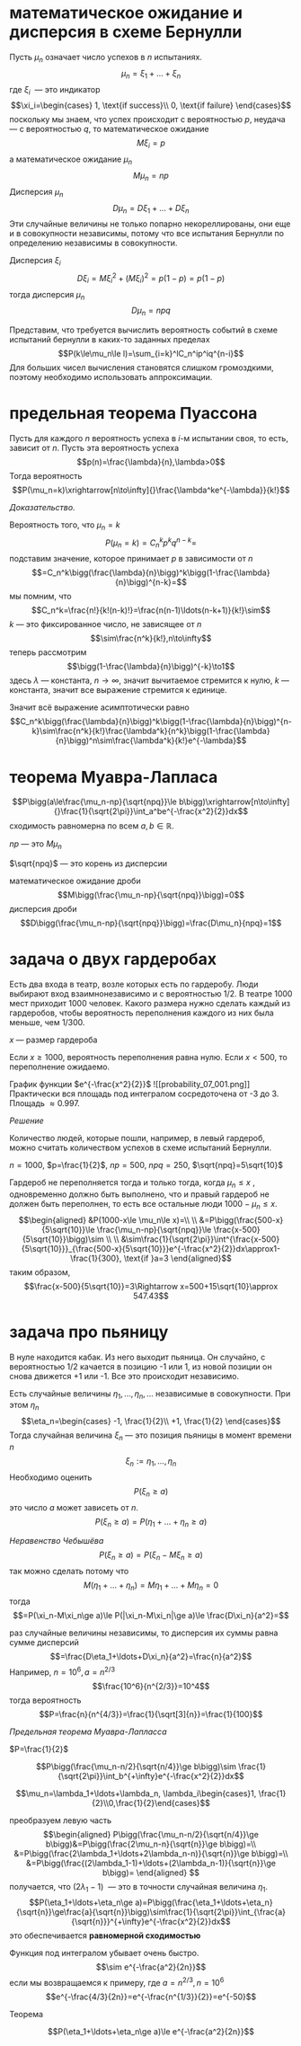 # математическое ожидание и дисперсия в схеме Бернулли

Пусть $\mu_n$ означает число успехов в $n$ испытаниях.
$$\mu_n=\xi_1+\ldots+\xi_n$$
где $\xi_i$  — это индикатор
$$\xi_i=\begin{cases}
1, \text{if success}\\
0, \text{if failure}
\end{cases}$$
поскольку мы знаем, что успех происходит с вероятностью $p$, неудача  — с вероятностью $q$, то математическое ожидание
$$M\xi_i=p$$
а математическое ожидание $\mu_n$
$$M\mu_n=np$$
Дисперсия $\mu_n$
$$D\mu_n=D\xi_1+\ldots+D\xi_n$$
Эти случайные величины не только попарно некореллированы, они еще и в совокупности независимы, потому что все испытания Бернулли по определению независимы в совокупности.

Дисперсия $\xi_i$
$$D\xi_i=M\xi_i^2+(M\xi_i)^2=p(1-p)=p(1-p)$$
тогда дисперсия $\mu_n$
$$D\mu_n=npq$$

Представим, что требуется вычислить вероятность событий в схеме испытаний бернулли в каких-то заданных пределах
$$P(k\le\mu_n\le l)=\sum_{i=k}^lC_n^ip^iq^{n-i}$$
Для больших чисел вычисления становятся слишком громоздкими, поэтому необходимо использовать аппроксимации.

# предельная теорема Пуассона

Пусть для каждого $n$ вероятность успеха в $i$-м испытании своя, то есть, зависит от $n$. Пусть эта вероятность успеха
$$p(n)=\frac{\lambda}{n},\lambda>0$$
Тогда вероятность
$$P(\mu_n=k)\xrightarrow[n\to\infty]{}\frac{\lambda^ke^{-\lambda}}{k!}$$

*Доказательство.*

Вероятность того, что $\mu_n=k$
$$P(\mu_n=k)=C_n^kp^kq^{n-k}=$$
подставим значение, которое принимает $p$ в зависимости от $n$
$$=C_n^k\bigg(\frac{\lambda}{n}\bigg)^k\bigg(1-\frac{\lambda}{n}\bigg)^{n-k}=$$
мы помним, что
$$C_n^k=\frac{n!}{k!(n-k)!}=\frac{n(n-1)\ldots(n-k+1)}{k!}\sim$$
$k$ — это фиксированное число, не зависящее от $n$
$$\sim\frac{n^k}{k!},n\to\infty$$
теперь рассмотрим 
$$\bigg(1-\frac{\lambda}{n}\bigg)^{-k}\to1$$
здесь $\lambda$ — константа, $n\to\infty$, значит вычитаемое стремится к нулю, $k$ — константа, значит все выражение стремится к единице.

Значит всё выражение асимптотически равно
$$C_n^k\bigg(\frac{\lambda}{n}\bigg)^k\bigg(1-\frac{\lambda}{n}\bigg)^{n-k}\sim\frac{n^k}{k!}\frac{\lambda^k}{n^k}\bigg(1-\frac{\lambda}{n}\bigg)^n\sim\frac{\lambda^k}{k!}e^{-\lambda}$$

# теорема Муавра-Лапласа

$$P\bigg(a\le\frac{\mu_n-np}{\sqrt{npq}}\le b\bigg)\xrightarrow[n\to\infty]{}\frac{1}{\sqrt{2\pi}}\int_a^be^{-\frac{x^2}{2}}dx$$
сходимость равномерна по всем $a,b\in\mathbb{R}$.

$np$ — это $M\mu_n$

$\sqrt{npq}$ — это корень из дисперсии

математическое ожидание дроби
$$M\bigg(\frac{\mu_n-np}{\sqrt{npq}}\bigg)=0$$
дисперсия дроби
$$D\bigg(\frac{\mu_n-np}{\sqrt{npq}}\bigg)=\frac{D\mu_n}{npq}=1$$

# задача о двух гардеробах

Есть два входа в театр, возле которых есть по гардеробу. Люди выбирают вход взаимнонезависимо и с вероятностью $1/2$. В театре 1000 мест приходит 1000 человек. Какого размера нужно сделать каждый из гардеробов, чтобы вероятность переполнения каждого из них была меньше, чем $1/300$.

$x$ — размер гардероба

Если $x\ge 1000$, вероятность переполнения равна нулю. Если $x<500$, то переполнение ожидаемо.

График функции $e^{-\frac{x^2}{2}}$
![[probability_07_001.png]]
Практически вся площадь под интегралом сосредоточена от -3 до 3. Площадь $\approx 0.997$.


*Решение*

Количество людей, которые пошли, например, в левый гардероб, можно считать количеством успехов в схеме испытаний Бернулли.

$n=1000$, $p=\frac{1}{2}$, $np=500$, $npq=250$, $\sqrt{npq}=5\sqrt{10}$

Гардероб не переполняется тогда и только тогда, когда $\mu_n\le x$ , одновременно должно быть выполнено, что и правый гардероб не должен быть переполнен, то есть все остальные люди $1000-\mu_n\le x$.
$$\begin{aligned}
&P(1000-x\le \mu_n\le x)=\\
\\
&=P\bigg(\frac{500-x}{5\sqrt{10}}\le \frac{\mu_n-np}{\sqrt{npq}}\le \frac{x-500}{5\sqrt{10}}\bigg)\sim \\
\\
&\sim\frac{1}{\sqrt{2\pi}}\int^{\frac{x-500}{5\sqrt{10}}}_{\frac{500-x}{5\sqrt{10}}}e^{-\frac{x^2}{2}}dx\approx1-\frac{1}{300}, \text{if }a=3
\end{aligned}$$
таким образом,
$$\frac{x-500}{5\sqrt{10}}=3\Rightarrow x=500+15\sqrt{10}\approx 547.43$$

# задача про пьяницу

В нуле находится кабак. Из него выходит пьяница. Он случайно, с вероятностью $1/2$ качается в позицию -1 или 1, из новой позиции он снова движется +1 или -1. Все это происходит независимо.


Есть случайные величины $\eta_1, \ldots, \eta_n, \ldots$ независимые в совокупности. При этом $\eta_n$
$$\eta_n=\begin{cases}
-1, \frac{1}{2}\\
+1, \frac{1}{2}
\end{cases}$$
Тогда случайная величина $\xi_n$ — это позиция пьяницы в момент времени $n$
$$\xi_n:=\eta_1, \ldots,\eta_n$$
Необходимо оценить
$$P(\xi_n\ge a)$$
это число $a$ может зависеть от $n$.
$$P(\xi_n\ge a)=P(\eta_1+\ldots+\eta_n\ge a)$$

*Неравенство Чебышёва*
$$P(\xi_n\ge a)=P(\xi_n-M\xi_n\ge a)$$
так можно сделать потому что 
$$M(\eta_1+\ldots+\eta_n)=M\eta_1+\ldots+M\eta_n=0$$
тогда
$$=P(\xi_n-M\xi_n\ge a)\le P(|\xi_n-M\xi_n|\ge a)\le \frac{D\xi_n}{a^2}=$$

раз случайные величины независимы, то дисперсия их суммы равна сумме дисперсий
$$=\frac{D\eta_1+\ldots+D\xi_n}{a^2}=\frac{n}{a^2}$$
Например, $n=10^6, a =n^{2/3}$ 
$$\frac{10^6}{n^{2/3}}=10^4$$
тогда вероятность
$$P=\frac{n}{n^{4/3}}=\frac{1}{\sqrt[3]{n}}=\frac{1}{100}$$

*Предельная теорема Муавра-Лапласса*

$P=\frac{1}{2}$

$$P\bigg(\frac{\mu_n-n/2}{\sqrt{n/4}}\ge b\bigg)\sim \frac{1}{\sqrt{2\pi}}\int_b^{+\infty}e^{-\frac{x^2}{2}}dx$$

$$\mu_n=\lambda_1+\ldots+\lambda_n, \lambda_i\begin{cases}1, \frac{1}{2}\\0,\frac{1}{2}\end{cases}$$

преобразуем левую часть
$$\begin{aligned}
P\bigg(\frac{\mu_n-n/2}{\sqrt{n/4}}\ge b\bigg)&=P\bigg(\frac{2\mu_n-n}{\sqrt{n}}\ge b\bigg)=\\
&=P\bigg(\frac{2\lambda_1+\ldots+2\lambda_n-n)}{\sqrt{n}}\ge b\bigg)=\\
&=P\bigg(\frac{(2\lambda_1-1)+\ldots+(2\lambda_n-1)}{\sqrt{n}}\ge b\bigg)=
\end{aligned}
$$
получается, что $(2\lambda_1-1)$  — это в точности случайная величина $\eta_1$.
$$P(\eta_1+\ldots+\eta_n\ge a)=P\bigg(\frac{\eta_1+\ldots+\eta_n}{\sqrt{n}}\ge\frac{a}{\sqrt{n}}\bigg)\sim\frac{1}{\sqrt{2\pi}}\int_{\frac{a}{\sqrt{n}}}^{+\infty}e^{-\frac{x^2}{2}}dx$$
это обеспечивается **равномерной сходимостью** 

Функция под интегралом убывает очень быстро. 
$$\sim e^{-\frac{a^2}{2n}}$$
если мы возвращаемся к примеру, где $a=n^{2/3}, n=10^6$
$$e^{-\frac{4/3}{2n}}=e^{-\frac{n^{1/3}}{2}}=e^{-50}$$

Теорема

$$P(\eta_1+\ldots+\eta_n\ge a)\le e^{-\frac{a^2}{2n}}$$
